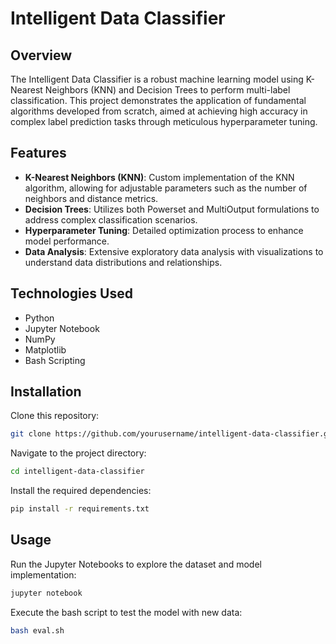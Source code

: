 # Intelligent Data Classifier

## Overview
The Intelligent Data Classifier is a robust machine learning model using K-Nearest Neighbors (KNN) and Decision Trees to perform multi-label classification. This project demonstrates the application of fundamental algorithms developed from scratch, aimed at achieving high accuracy in complex label prediction tasks through meticulous hyperparameter tuning.

## Features
- **K-Nearest Neighbors (KNN)**: Custom implementation of the KNN algorithm, allowing for adjustable parameters such as the number of neighbors and distance metrics.
- **Decision Trees**: Utilizes both Powerset and MultiOutput formulations to address complex classification scenarios.
- **Hyperparameter Tuning**: Detailed optimization process to enhance model performance.
- **Data Analysis**: Extensive exploratory data analysis with visualizations to understand data distributions and relationships.

## Technologies Used
- Python
- Jupyter Notebook
- NumPy
- Matplotlib
- Bash Scripting

## Installation
Clone this repository:
```bash
git clone https://github.com/yourusername/intelligent-data-classifier.git
```
Navigate to the project directory:
```bash
cd intelligent-data-classifier
```
Install the required dependencies:
```bash
pip install -r requirements.txt
```

## Usage
Run the Jupyter Notebooks to explore the dataset and model implementation:
```bash
jupyter notebook
```
Execute the bash script to test the model with new data:
```bash
bash eval.sh
```
